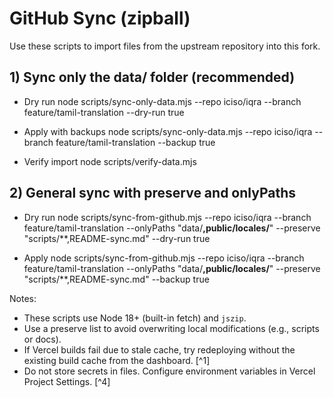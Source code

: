 # GitHub Sync (zipball)

Use these scripts to import files from the upstream repository into this fork.

## 1) Sync only the data/ folder (recommended)

- Dry run
  node scripts/sync-only-data.mjs --repo iciso/iqra --branch feature/tamil-translation --dry-run true

- Apply with backups
  node scripts/sync-only-data.mjs --repo iciso/iqra --branch feature/tamil-translation --backup true

- Verify import
  node scripts/verify-data.mjs

## 2) General sync with preserve and onlyPaths

- Dry run
  node scripts/sync-from-github.mjs --repo iciso/iqra --branch feature/tamil-translation --onlyPaths "data/**,public/locales/**" --preserve "scripts/**,README-sync.md" --dry-run true

- Apply
  node scripts/sync-from-github.mjs --repo iciso/iqra --branch feature/tamil-translation --onlyPaths "data/**,public/locales/**" --preserve "scripts/**,README-sync.md" --backup true

Notes:
- These scripts use Node 18+ (built-in fetch) and `jszip`.
- Use a preserve list to avoid overwriting local modifications (e.g., scripts or docs).
- If Vercel builds fail due to stale cache, try redeploying without the existing build cache from the dashboard. [^1]
- Do not store secrets in files. Configure environment variables in Vercel Project Settings. [^4]
